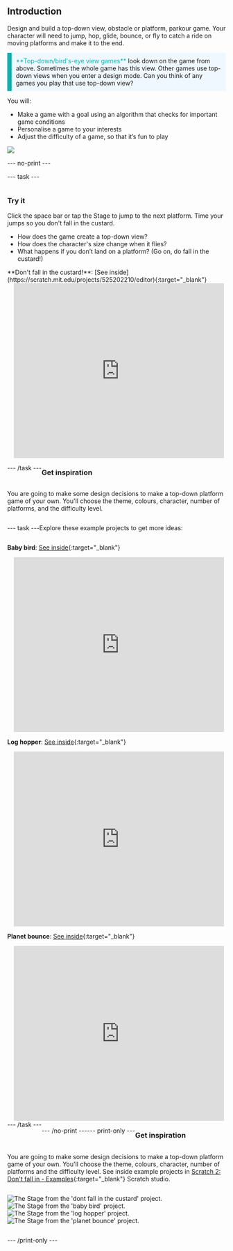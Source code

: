 ## Introduction

Design and build a top-down view, obstacle or platform, parkour game. Your character will need to jump, hop, glide, bounce, or fly to catch a ride on moving platforms and make it to the end.

<p style="border-left: solid; border-width:10px; border-color: #0faeb0; background-color: aliceblue; padding: 10px;">
<span style="color: #0faeb0">**Top-down/bird's-eye view games**</span> look down on the game from above. Sometimes the whole game has this view. Other games use top-down views when you enter a design mode. Can you think of any games you play that use top-down view? 
</p>

You will:
+ Make a game with a goal using an algorithm that checks for important game conditions
+ Personalise a game to your interests
+ Adjust the difficulty of a game, so that it’s fun to play

![](images/example-strip.png)

--- no-print ---

--- task ---

<div style="display: flex; flex-wrap: wrap">
<div style="flex-basis: 175px; flex-grow: 1">  

### Try it 

Click the space bar or tap the Stage to jump to the next platform. Time your jumps so you don't fall in the custard.

+ How does the game create a top-down view? 
+ How does the character's size change when it flies? 
+ What happens if you don’t land on a platform? (Go on, do fall in the custard!)

</div>

<div>
**Don't fall in the custard!**: [See inside](https://scratch.mit.edu/projects/525202210/editor){:target="_blank"}
<div class="scratch-preview" style="margin-left: 15px;">
  <iframe allowtransparency="true" width="485" height="402" src="https://scratch.mit.edu/projects/embed/525202210/?autostart=false" frameborder="0"></iframe>
</div>

</div>

--- /task ---

### Get inspiration 

You are going to make some design decisions to make a top-down platform game of your own. You'll choose the theme, colours, character, number of platforms, and the difficulty level.

--- task ---

Explore these example projects to get more ideas:

**Baby bird**: [See inside](https://scratch.mit.edu/projects/525236983/editor){:target="_blank"}
<div class="scratch-preview" style="margin-left: 15px;">
  <iframe allowtransparency="true" width="485" height="402" src="https://scratch.mit.edu/projects/embed/525236983/?autostart=false" frameborder="0"></iframe>
</div>

**Log hopper**: [See inside](https://scratch.mit.edu/projects/525236345/editor){:target="_blank"}
<div class="scratch-preview" style="margin-left: 15px;">
  <iframe allowtransparency="true" width="485" height="402" src="https://scratch.mit.edu/projects/embed/525236345/?autostart=false" frameborder="0"></iframe>
</div>

**Planet bounce**: [See inside](https://scratch.mit.edu/projects/525236603/editor){:target="_blank"}
<div class="scratch-preview" style="margin-left: 15px;">
  <iframe allowtransparency="true" width="485" height="402" src="https://scratch.mit.edu/projects/embed/525236603/?autostart=false" frameborder="0"></iframe>
</div>
--- /task ---

--- /no-print ---

--- print-only ---

### Get inspiration 

You are going to make some design decisions to make a top-down platform game of your own. You'll choose the theme, colours, character, number of platforms and the difficulty level. See inside example projects in [Scratch 2: Don't fall in - Examples](https://scratch.mit.edu/studios/29599110/){:target="_blank"} Scratch studio.

![The Stage from the 'dont fall in the custard' project.](images/custard.png)
![The Stage from the 'baby bird' project.](images/bird.png)
![The Stage from the 'log hopper' project.](images/frog.png)
![The Stage from the 'planet bounce' project.](images/space.png)

--- /print-only ---

 
